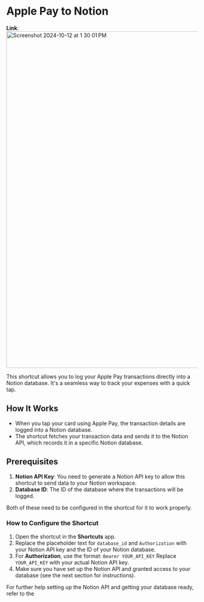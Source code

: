 # Apple Pay to Notion

**Link**: 
<img width="886" alt="Screenshot 2024-10-12 at 1 30 01 PM" src="https://github.com/user-attachments/assets/ffca6675-f426-46fc-9106-24b9aaf8b3b8">

This shortcut allows you to log your Apple Pay transactions directly into a Notion database. It's a seamless way to track your expenses with a quick tap.

## How It Works
- When you tap your card using Apple Pay, the transaction details are logged into a Notion database.
- The shortcut fetches your transaction data and sends it to the Notion API, which records it in a specific Notion database.

## Prerequisites

1. **Notion API Key**: You need to generate a Notion API key to allow this shortcut to send data to your Notion workspace.
2. **Database ID**: The ID of the database where the transactions will be logged.

Both of these need to be configured in the shortcut for it to work properly.

### How to Configure the Shortcut

1. Open the shortcut in the **Shortcuts** app.
2. Replace the placeholder text for `database_id` and `Authorization` with your Notion API key and the ID of your Notion database.
3. For **Authorization**, use the format: `Bearer YOUR_API_KEY` Replace `YOUR_API_KEY` with your actual Notion API key.
4. Make sure you have set up the Notion API and granted access to your database (see the next section for instructions).

For further help setting up the Notion API and getting your database ready, refer to the 


